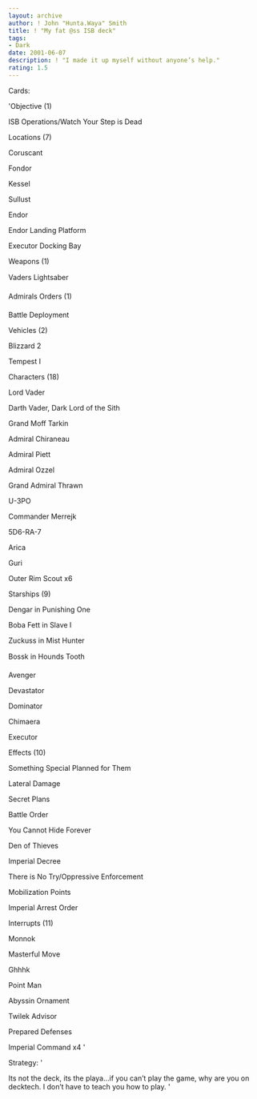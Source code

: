 ```yaml
---
layout: archive
author: ! John "Hunta.Waya" Smith
title: ! "My fat @ss ISB deck"
tags:
- Dark
date: 2001-06-07
description: ! "I made it up myself without anyone’s help."
rating: 1.5
---
```

Cards: 

'Objective (1) 

ISB Operations/Watch Your Step is Dead 


Locations (7) 

Coruscant 

Fondor 

Kessel 

Sullust 

Endor 

Endor Landing Platform 

Executor Docking Bay 


Weapons (1) 

Vaders Lightsaber 


Admirals Orders (1) 

Battle Deployment 


Vehicles (2) 

Blizzard 2 

Tempest I 


Characters (18) 

Lord Vader 

Darth Vader, Dark Lord of the Sith 

Grand Moff Tarkin 

Admiral Chiraneau 

Admiral Piett 

Admiral Ozzel 

Grand Admiral Thrawn 

U-3PO 

Commander Merrejk 

5D6-RA-7 

Arica 

Guri 

Outer Rim Scout x6 


Starships (9) 

Dengar in Punishing One 

Boba Fett in Slave I 

Zuckuss in Mist Hunter 

Bossk in Hounds Tooth 

Avenger 

Devastator 

Dominator 

Chimaera 

Executor 


Effects (10) 

Something Special Planned for Them 

Lateral Damage 

Secret Plans 

Battle Order 

You Cannot Hide Forever 

Den of Thieves 

Imperial Decree 

There is No Try/Oppressive Enforcement 

Mobilization Points 

Imperial Arrest Order 


Interrupts (11) 

Monnok 

Masterful Move 

Ghhhk 

Point Man 

Abyssin Ornament 

Twilek Advisor 

Prepared Defenses 

Imperial Command x4  '

Strategy: '

Its not the deck, its the playa...if you can’t play the game, why are you on decktech.  I don’t have to teach you how to play. '